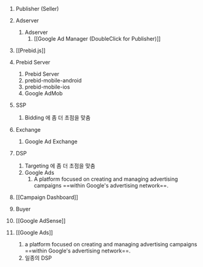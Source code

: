 
1. Publisher (Seller)
2. Adserver
	1. Adserver
		1. [[Google Ad Manager (DoubleClick for Publisher)]]
3. [[Prebid.js]]
5. Prebid Server
	1. Prebid Server 
	2. prebid-mobile-android
	3. prebid-mobile-ios
	4. Google AdMob
7. SSP
	1. Bidding 에 좀 더 초점을 맞춤
8. Exchange
	1. Google Ad Exchange
9. DSP
	1. Targeting 에 좀 더 초점을 맞춤
	2. Google Ads
		1. A platform focused on creating and managing advertising campaigns ==within Google's advertising network==.
10. [[Campaign Dashboard]]
11. Buyer


12. [[Google AdSense]]

13. [[Google Ads]]
	1. a platform focused on creating and managing advertising campaigns ==within Google's advertising network==.
	2. 일종의 DSP
	